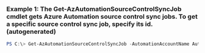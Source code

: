 ### Example 1: The Get-AzAutomationSourceControlSyncJob cmdlet gets Azure Automation source control sync jobs. To get a specific source control sync job, specify its id. (autogenerated)
```powershell
PS C:\> Get-AzAutomationSourceControlSyncJob -AutomationAccountName AutomationAccount01 -JobId 00000000-0000-0000-0000-000000000000 -ResourceGroupName MyResourceGroup -SourceControlName <String>
```

